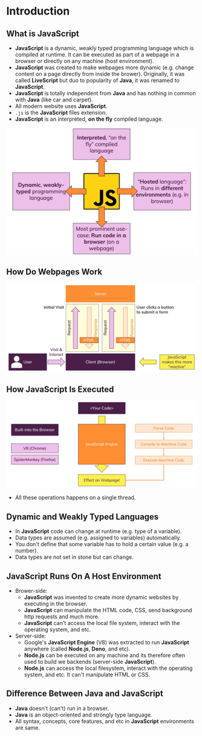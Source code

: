 # Introduction

## What is **JavaScript**

- **JavaScript** is a dynamic, weakly typed programming language which is compiled at runtime. It can be executed as part of a webpage in a browser or directly on any machine (host environment).
- **JavaScript** was created to make webpages more dynamic (e.g. change content on a page directly from inside the brower). Originally, it was called **LiveScript** but duo to popularity of **Java**, it was renamed to **JavaScript**.
- **JavaScript** is totally independent from **Java** and has nothing in common with **Java** (like car and carpet).
- All modern website uses **JavaScript**.
- `.js` is the **JavaScript** files extension.
- **JavaScript** is an interpreted, **on the fly** compiled language.

![What is JavaScript](Assets/2.png)

## How Do Webpages Work

![How Do Webpages Work](Assets/1.png)

## How **JavaScript** Is Executed

![How JavaScript Is Executed](Assets/3.png)

- All these operations happens on a single thread.

## Dynamic and Weakly Typed Languages

- In **JavaScript** code can change at runtime (e.g. type of a variable).
- Data types are assumed (e.g. assigned to variables) automatically.
- You don't define that some variable has to hold a certain value (e.g. a number).
- Data types are not set in stone but can change.

## **JavaScript** Runs On A Host Environment

- Brower-side:
  - **JavaScript** was invented to create more dynamic websites by executing in the browser.
  - **JavaScript** can manipulate the HTML code, CSS, send background http requests and much more.
  - **JavaScript** can't access the local file system, interact with the operating system, and etc.
- Server-side:
  - Google's **JavaScript Engine** (V8) was extracted to run **JavaScript** anywhere (called **Node.js**, **Deno**, and etc).
  - **Node.js** can be executed on any machine and its therefore often used to build we backends (server-side **JavaScript**).
  - **Node.js** can access the local filesystem, interact with the operating system, and etc. It can't manipulate HTML or CSS.

## Difference Between **Java** and **JavaScript**

- **Java** doesn't (can't) run in a browser.
- **Java** is an object-oriented and strongly type language.
- All syntax, concepts, core features, and etc in **JavaScript** environments are same.
